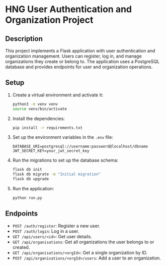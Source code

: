 # HNG User Authentication and Organization Project

## Description

This project implements a Flask application with user authentication and organization management. Users can register, log in, and manage organizations they create or belong to. The application uses a PostgreSQL database and provides endpoints for user and organization operations.

## Setup

1. Create a virtual environment and activate it:
    ```bash
    python3 -m venv venv
    source venv/bin/activate
    ```

2. Install the dependencies:
    ```bash
    pip install -r requirements.txt
    ```

3. Set up the environment variables in the `.env` file:
    ```
    DATABASE_URI=postgresql://username:password@localhost/dbname
    JWT_SECRET_KEY=your_jwt_secret_key
    ```

4. Run the migrations to set up the database schema:
    ```bash
    flask db init
    flask db migrate -m "Initial migration"
    flask db upgrade
    ```

5. Run the application:
    ```bash
    python run.py
    ```

## Endpoints

- `POST /auth/register`: Register a new user.
- `POST /auth/login`: Log in a user.
- `GET /api/users/<id>`: Get user details.
- `GET /api/organisations`: Get all organizations the user belongs to or created.
- `GET /api/organisations/<orgId>`: Get a single organization by ID.
- `POST /api/organisations/<orgId>/users`: Add a user to an organization.
